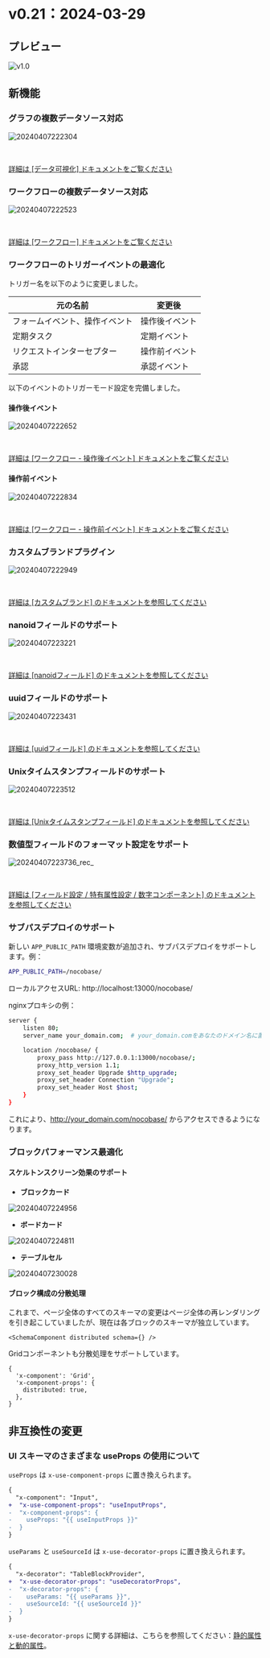# v0.21：2024-03-29

## プレビュー

![v1.0](https://static-docs.nocobase.com/img_v3_029o_5f3bdbd4-1180-43dc-8ccb-1a24eebebbcg.png)

## 新機能

### グラフの複数データソース対応

![20240407222304](https://static-docs.nocobase.com/20240407222304.png)

<br />

[詳細は [データ可視化] ドキュメントをご覧ください](/handbook/data-visualization)

### ワークフローの複数データソース対応

![20240407222523](https://static-docs.nocobase.com/20240407222523.png)

<br />

[詳細は [ワークフロー] ドキュメントをご覧ください](/handbook/workflow)

### ワークフローのトリガーイベントの最適化

トリガー名を以下のように変更しました。

| 元の名前           | 変更後     |
| ------------------ | ---------- |
| フォームイベント、操作イベント | 操作後イベント |
| 定期タスク         | 定期イベント |
| リクエストインターセプター | 操作前イベント |
| 承認               | 承認イベント |

以下のイベントのトリガーモード設定を完備しました。

#### 操作後イベント

![20240407222652](https://static-docs.nocobase.com/20240407222652.png)

<br />

[詳細は [ワークフロー - 操作後イベント] ドキュメントをご覧ください](/handbook/workflow-action-trigger)

#### 操作前イベント

![20240407222834](https://static-docs.nocobase.com/20240407222834.png)

<br />

[詳細は [ワークフロー - 操作前イベント] ドキュメントをご覧ください](/handbook/workflow-request-interceptor)

### カスタムブランドプラグイン

![20240407222949](https://static-docs.nocobase.com/20240407222949.png)

<br />

[詳細は [カスタムブランド] のドキュメントを参照してください](/handbook/custom-brand)

### nanoidフィールドのサポート

![20240407223221](https://static-docs.nocobase.com/20240407223221.png)

<br />

[詳細は [nanoidフィールド] のドキュメントを参照してください](/handbook/data-modeling/collection-fields/advanced/nanoid)

### uuidフィールドのサポート

![20240407223431](https://static-docs.nocobase.com/20240407223431.png)

<br />

[詳細は [uuidフィールド] のドキュメントを参照してください](/handbook/data-modeling/collection-fields/advanced/uuid)

### Unixタイムスタンプフィールドのサポート

![20240407223512](https://static-docs.nocobase.com/20240407223512.png)

<br />

[詳細は [Unixタイムスタンプフィールド] のドキュメントを参照してください](/handbook/data-modeling/collection-fields/datetime/unix-timestamp)

### 数値型フィールドのフォーマット設定をサポート

![20240407223736_rec_](https://static-docs.nocobase.com/20240407223736_rec_.gif)

<br />

[詳細は [フィールド設定 / 特有属性設定 / 数字コンポーネント] のドキュメントを参照してください](/handbook/ui/fields/field-settings/input-number)

### サブパスデプロイのサポート

新しい `APP_PUBLIC_PATH` 環境変数が追加され、サブパスデプロイをサポートします。例：

```bash
APP_PUBLIC_PATH=/nocobase/
```

ローカルアクセスURL: http://localhost:13000/nocobase/

nginxプロキシの例：

```bash
server {
    listen 80;
    server_name your_domain.com;  # your_domain.comをあなたのドメイン名に置き換えてください

    location /nocobase/ {
        proxy_pass http://127.0.0.1:13000/nocobase/;
        proxy_http_version 1.1;
        proxy_set_header Upgrade $http_upgrade;
        proxy_set_header Connection "Upgrade";
        proxy_set_header Host $host;
    }
}
```

これにより、http://your_domain.com/nocobase/ からアクセスできるようになります。

### ブロックパフォーマンス最適化

#### スケルトンスクリーン効果のサポート

- **ブロックカード**

![20240407224956](https://static-docs.nocobase.com/20240407224956.png)

- **ボードカード**

![20240407224811](https://static-docs.nocobase.com/20240407224811.png)

- **テーブルセル**

![20240407230028](https://static-docs.nocobase.com/20240407230028.png)

#### ブロック構成の分散処理

これまで、ページ全体のすべてのスキーマの変更はページ全体の再レンダリングを引き起こしていましたが、現在は各ブロックのスキーマが独立しています。

```tsx | pure
<SchemaComponent distributed schema={} />
```

Gridコンポーネントも分散処理をサポートしています。

```tsx | pure
{
  'x-component': 'Grid',
  'x-component-props': {
    distributed: true,
  },
}
```

## 非互換性の変更

### UI スキーマのさまざまな useProps の使用について

`useProps` は `x-use-component-props` に置き換えられます。

```diff
{
  "x-component": "Input",
+  "x-use-component-props": "useInputProps",
-  "x-component-props": {
-    useProps: "{{ useInputProps }}"
-  }
}
```

`useParams` と `useSourceId` は `x-use-decorator-props` に置き換えられます。

```diff
{
  "x-decorator": "TableBlockProvider",
+  "x-use-decorator-props": "useDecoratorProps",
-  "x-decorator-props": {
-    useParams: "{{ useParams }}",
-    useSourceId: "{{ useSourceId }}"
-  }
}
```

`x-use-decorator-props` に関する詳細は、こちらを参照してください：[静的属性と動的属性](https://client.docs-jp.nocobase.com/core/data-block/data-block-provider#%E9%9D%99%E6%80%81%E5%B1%9E%E6%80%A7%E5%92%8C%E5%8A%A8%E6%80%81%E5%B1%9E%E6%80%A7)。

